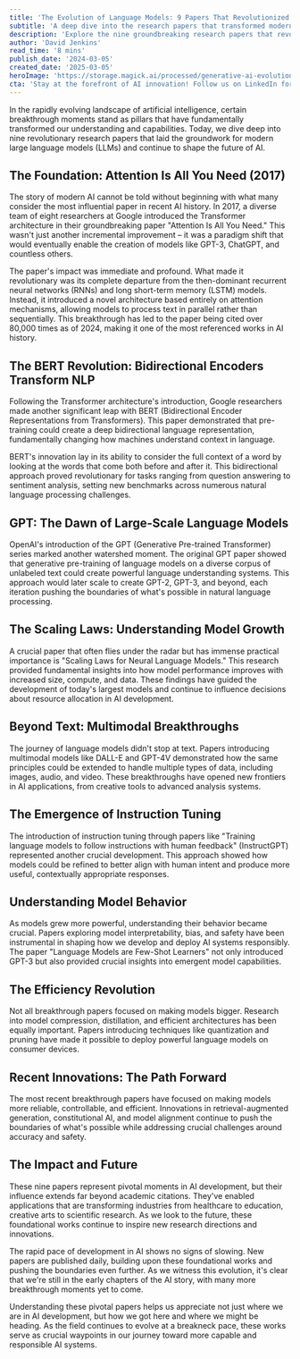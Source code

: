 ```yaml
---
title: 'The Evolution of Language Models: 9 Papers That Revolutionized AI'
subtitle: 'A deep dive into the research papers that transformed modern AI'
description: 'Explore the nine groundbreaking research papers that revolutionized artificial intelligence and laid the foundation for modern language models. From the transformative "Attention Is All You Need" to recent innovations in model efficiency and reliability, discover how these pivotal works continue to shape the future of AI technology.'
author: 'David Jenkins'
read_time: '8 mins'
publish_date: '2024-03-05'
created_date: '2025-03-05'
heroImage: 'https://storage.magick.ai/processed/generative-ai-evolution-abstract.jpg'
cta: 'Stay at the forefront of AI innovation! Follow us on LinkedIn for daily insights into groundbreaking research and technological developments that are shaping the future of artificial intelligence.'
---
```


In the rapidly evolving landscape of artificial intelligence, certain breakthrough moments stand as pillars that have fundamentally transformed our understanding and capabilities. Today, we dive deep into nine revolutionary research papers that laid the groundwork for modern large language models (LLMs) and continue to shape the future of AI.

## The Foundation: Attention Is All You Need (2017)

The story of modern AI cannot be told without beginning with what many consider the most influential paper in recent AI history. In 2017, a diverse team of eight researchers at Google introduced the Transformer architecture in their groundbreaking paper "Attention Is All You Need." This wasn't just another incremental improvement – it was a paradigm shift that would eventually enable the creation of models like GPT-3, ChatGPT, and countless others.

The paper's impact was immediate and profound. What made it revolutionary was its complete departure from the then-dominant recurrent neural networks (RNNs) and long short-term memory (LSTM) models. Instead, it introduced a novel architecture based entirely on attention mechanisms, allowing models to process text in parallel rather than sequentially. This breakthrough has led to the paper being cited over 80,000 times as of 2024, making it one of the most referenced works in AI history.

## The BERT Revolution: Bidirectional Encoders Transform NLP

Following the Transformer architecture's introduction, Google researchers made another significant leap with BERT (Bidirectional Encoder Representations from Transformers). This paper demonstrated that pre-training could create a deep bidirectional language representation, fundamentally changing how machines understand context in language.

BERT's innovation lay in its ability to consider the full context of a word by looking at the words that come both before and after it. This bidirectional approach proved revolutionary for tasks ranging from question answering to sentiment analysis, setting new benchmarks across numerous natural language processing challenges.

## GPT: The Dawn of Large-Scale Language Models

OpenAI's introduction of the GPT (Generative Pre-trained Transformer) series marked another watershed moment. The original GPT paper showed that generative pre-training of language models on a diverse corpus of unlabeled text could create powerful language understanding systems. This approach would later scale to create GPT-2, GPT-3, and beyond, each iteration pushing the boundaries of what's possible in natural language processing.

## The Scaling Laws: Understanding Model Growth

A crucial paper that often flies under the radar but has immense practical importance is "Scaling Laws for Neural Language Models." This research provided fundamental insights into how model performance improves with increased size, compute, and data. These findings have guided the development of today's largest models and continue to influence decisions about resource allocation in AI development.

## Beyond Text: Multimodal Breakthroughs

The journey of language models didn't stop at text. Papers introducing multimodal models like DALL-E and GPT-4V demonstrated how the same principles could be extended to handle multiple types of data, including images, audio, and video. These breakthroughs have opened new frontiers in AI applications, from creative tools to advanced analysis systems.

## The Emergence of Instruction Tuning

The introduction of instruction tuning through papers like "Training language models to follow instructions with human feedback" (InstructGPT) represented another crucial development. This approach showed how models could be refined to better align with human intent and produce more useful, contextually appropriate responses.

## Understanding Model Behavior

As models grew more powerful, understanding their behavior became crucial. Papers exploring model interpretability, bias, and safety have been instrumental in shaping how we develop and deploy AI systems responsibly. The paper "Language Models are Few-Shot Learners" not only introduced GPT-3 but also provided crucial insights into emergent model capabilities.

## The Efficiency Revolution

Not all breakthrough papers focused on making models bigger. Research into model compression, distillation, and efficient architectures has been equally important. Papers introducing techniques like quantization and pruning have made it possible to deploy powerful language models on consumer devices.

## Recent Innovations: The Path Forward

The most recent breakthrough papers have focused on making models more reliable, controllable, and efficient. Innovations in retrieval-augmented generation, constitutional AI, and model alignment continue to push the boundaries of what's possible while addressing crucial challenges around accuracy and safety.

## The Impact and Future

These nine papers represent pivotal moments in AI development, but their influence extends far beyond academic citations. They've enabled applications that are transforming industries from healthcare to education, creative arts to scientific research. As we look to the future, these foundational works continue to inspire new research directions and innovations.

The rapid pace of development in AI shows no signs of slowing. New papers are published daily, building upon these foundational works and pushing the boundaries even further. As we witness this evolution, it's clear that we're still in the early chapters of the AI story, with many more breakthrough moments yet to come.

Understanding these pivotal papers helps us appreciate not just where we are in AI development, but how we got here and where we might be heading. As the field continues to evolve at a breakneck pace, these works serve as crucial waypoints in our journey toward more capable and responsible AI systems.